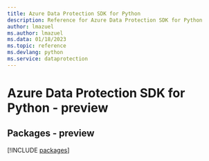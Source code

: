```yaml
---
title: Azure Data Protection SDK for Python
description: Reference for Azure Data Protection SDK for Python
author: lmazuel
ms.author: lmazuel
ms.data: 01/18/2023
ms.topic: reference
ms.devlang: python
ms.service: dataprotection
---
```

# Azure Data Protection SDK for Python - preview
## Packages - preview
[!INCLUDE [packages](data-protection-index.md)]